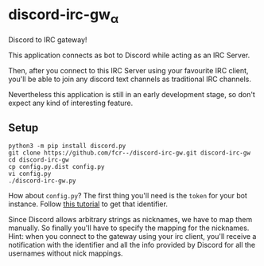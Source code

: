 # discord-irc-gw<sub>α</sub>
Discord to IRC gateway!

This application connects as bot to Discord while acting as an IRC Server.

Then, after you connect to this IRC Server using your favourite IRC client, you'll be able to join any discord text channels as traditional IRC channels.

Nevertheless this application is still in an early development stage, so don't expect any kind of interesting feature.

## Setup

    python3 -m pip install discord.py
    git clone https://github.com/fcr--/discord-irc-gw.git discord-irc-gw
    cd discord-irc-gw
    cp config.py.dist config.py
    vi config.py
    ./discord-irc-gw.py

How about `config.py`? The first thing you'll need is the `token` for your bot instance. Follow [this tutorial](https://github.com/reactiflux/discord-irc/wiki/Creating-a-discord-bot-&-getting-a-token) to get that identifier.

Since Discord allows arbitrary strings as nicknames, we have to map them manually. So finally you'll have to specify the mapping for the nicknames. Hint: when you connect to the gateway using your irc client, you'll receive a notification with the identifier and all the info provided by Discord for all the usernames without nick mappings.
